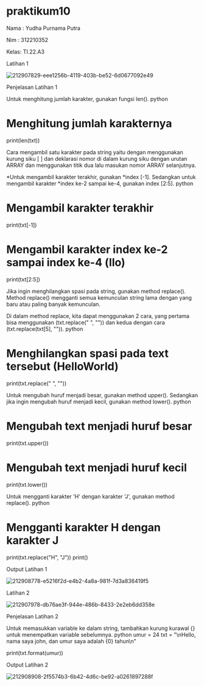 # praktikum10

Nama : Yudha Purnama Putra 

Nim : 312210352

Kelas: TI.22.A3

Latihan 1

![212907829-eee1256b-4119-403b-be52-6d0677092e49](https://user-images.githubusercontent.com/115516653/213088754-94b26e14-6cfe-4e4c-8904-8f4eaa4deca1.png)


Penjelasan Latihan 1

  Untuk menghitung jumlah karakter, gunakan fungsi len(). python

# Menghitung jumlah karakternya

print(len(txt))

  Cara mengambil satu karakter pada string yaitu dengan menggunakan kurung siku [ ] dan deklarasi nomor di dalam kurung siku dengan urutan ARRAY dan menggunakan titik dua lalu masukan nomor ARRAY selanjutnya.

*Untuk mengambil karakter terakhir, gunakan *index [-1]. Sedangkan untuk mengambil karakter *index ke-2 sampai ke-4, gunakan index [2:5]. python

# Mengambil karakter terakhir

print(txt[-1])


# Mengambil karakter index ke-2 sampai index ke-4 (llo)

print(txt[2:5])

  Jika ingin menghilangkan spasi pada string, gunakan method replace(). Method replace() mengganti semua kemunculan string lama dengan yang baru atau paling banyak kemunculan.

  Di dalam method replace, kita dapat menggunakan 2 cara, yang pertama bisa menggunakan (txt.replace(" ", "")) dan kedua dengan cara (txt.replace(txt[5], "")). python

# Menghilangkan spasi pada text tersebut (HelloWorld)

print(txt.replace(" ", ""))

  Untuk mengubah huruf menjadi besar, gunakan method upper(). Sedangkan jika ingin mengubah huruf menjadi kecil, gunakan method lower(). python

# Mengubah text menjadi huruf besar

print(txt.upper())

# Mengubah text menjadi huruf kecil

print(txt.lower())

  Untuk mengganti karakter 'H' dengan karakter 'J', gunakan method replace(). python

# Mengganti karakter H dengan karakter J

print(txt.replace("H", "J")) print()

Output Latihan 1

![212908778-e5216f2d-e4b2-4a8a-981f-7d3a836419f5](https://user-images.githubusercontent.com/115516653/213090212-7bccda86-2eab-49e8-8594-5dd63e6ce105.png)

Latihan 2

![212907978-db76ae3f-944e-486b-8433-2e2eb6dd358e](https://user-images.githubusercontent.com/115516653/213090393-4d3ac393-0380-4fac-b572-ed559ba97dab.png)

Penjelasan Latihan 2

Untuk memasukkan variable ke dalam string, tambahkan kurung kurawal {} untuk menempatkan variable sebelumnya. python umur = 24 txt = "\nHello, nama saya john, dan umur saya adalah {0} tahun\n"

print(txt.format(umur))

Output Latihan 2

![212908908-2f5574b3-6b42-4d6c-be92-a0261897288f](https://user-images.githubusercontent.com/115516653/213091121-ca445495-c194-446b-a48c-6416a0ee85d7.png)
